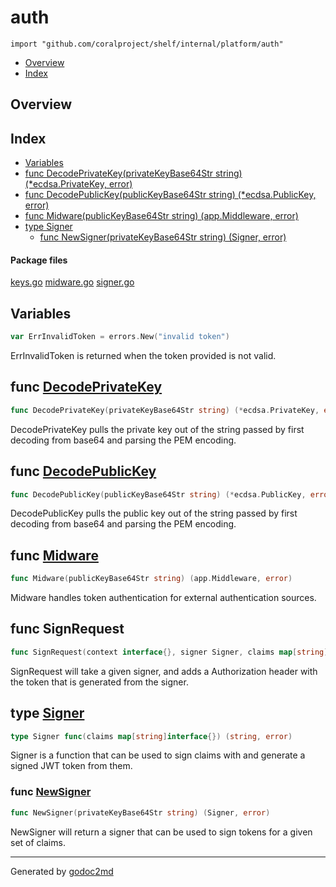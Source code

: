 

# auth
`import "github.com/coralproject/shelf/internal/platform/auth"`

* [Overview](#pkg-overview)
* [Index](#pkg-index)

## <a name="pkg-overview">Overview</a>



## <a name="pkg-index">Index</a>
* [Variables](#pkg-variables)
* [func DecodePrivateKey(privateKeyBase64Str string) (*ecdsa.PrivateKey, error)](#DecodePrivateKey)
* [func DecodePublicKey(publicKeyBase64Str string) (*ecdsa.PublicKey, error)](#DecodePublicKey)
* [func Midware(publicKeyBase64Str string) (app.Middleware, error)](#Midware)
* [type Signer](#Signer)
  * [func NewSigner(privateKeyBase64Str string) (Signer, error)](#NewSigner)


#### <a name="pkg-files">Package files</a>
[keys.go](/src/github.com/coralproject/shelf/internal/platform/auth/keys.go) [midware.go](/src/github.com/coralproject/shelf/internal/platform/auth/midware.go) [signer.go](/src/github.com/coralproject/shelf/internal/platform/auth/signer.go) 



## <a name="pkg-variables">Variables</a>
``` go
var ErrInvalidToken = errors.New("invalid token")
```
ErrInvalidToken is returned when the token provided is not valid.



## <a name="DecodePrivateKey">func</a> [DecodePrivateKey](/src/target/keys.go?s=1053:1129#L25)
``` go
func DecodePrivateKey(privateKeyBase64Str string) (*ecdsa.PrivateKey, error)
```
DecodePrivateKey pulls the private key out of the string passed by first
decoding from base64 and parsing the PEM encoding.



## <a name="DecodePublicKey">func</a> [DecodePublicKey](/src/target/keys.go?s=225:298#L2)
``` go
func DecodePublicKey(publicKeyBase64Str string) (*ecdsa.PublicKey, error)
```
DecodePublicKey pulls the public key out of the string passed by first
decoding from base64 and parsing the PEM encoding.



## <a name="Midware">func</a> [Midware](/src/target/midware.go?s=347:410#L7)
``` go
func Midware(publicKeyBase64Str string) (app.Middleware, error)
```
Midware handles token authentication for external authentication
sources.


## func SignRequest
``` go
func SignRequest(context interface{}, signer Signer, claims map[string]interface{}, r *http.Request) error
```
SignRequest will take a given signer, and adds a Authorization header
with the token that is generated from the signer.




## <a name="Signer">type</a> [Signer](/src/target/signer.go?s=163:226#L1)
``` go
type Signer func(claims map[string]interface{}) (string, error)
```
Signer is a function that can be used to sign claims with and generate a
signed JWT token from them.







### <a name="NewSigner">func</a> [NewSigner](/src/target/signer.go?s=324:382#L1)
``` go
func NewSigner(privateKeyBase64Str string) (Signer, error)
```
NewSigner will return a signer that can be used to sign tokens for a given
set of claims.









- - -
Generated by [godoc2md](http://godoc.org/github.com/davecheney/godoc2md)
